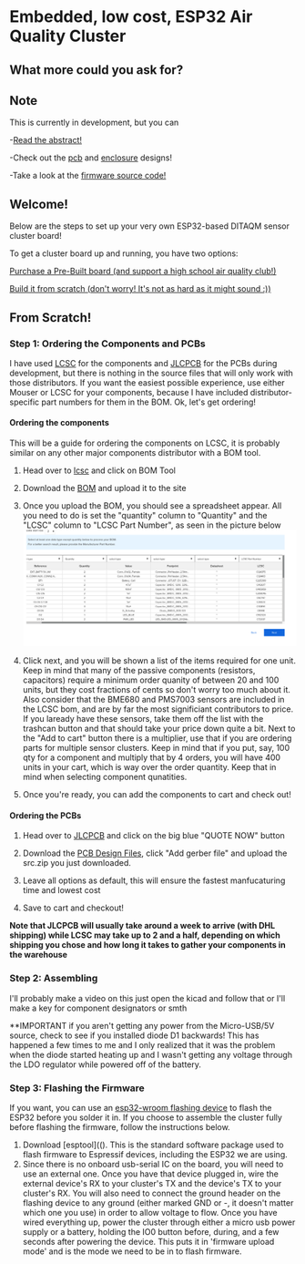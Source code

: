 
# Embedded, low cost, ESP32 Air Quality Cluster
## What more could you ask for?

## Note

This is currently in development, but you can


-[Read the abstract!](../../ABSTRACT.pdf)

-Check out the [pcb](../../boards/esp32/hardware/pcb/) and [enclosure](../../boards/esp32/hardware) designs!

-Take a look at the [firmware source code!](../../boards/esp32/firmware)

## Welcome!
Below are the steps to set up your very own ESP32-based DITAQM sensor cluster board!

To get a cluster board up and running, you have two options:

[Purchase a Pre-Built board (and support a high school air quality club!)](#pre-built)

[Build it from scratch (don't worry! It's not as hard as it might sound :))](#from-scratch)


## From Scratch!

### Step 1: Ordering the Components and PCBs
I have used [LCSC](https://lcsc.com) for the components and [JLCPCB](https://jlcpcb.com) for the PCBs during development, but there is nothing in the source files that will only work with those distributors. If you want the easiest possible experience, use either Mouser or LCSC for your components, because I have included distributor-specific part numbers for them in the BOM. Ok, let's get ordering!

#### Ordering the components
This will be a guide for ordering the components on LCSC, it is probably similar on any other major components distributor with a BOM tool.

1. Head over to [lcsc](https://lcsc.com) and click on BOM Tool

2. Download the [BOM](../../boards/esp32/hardware/pcb/bom.csv) and upload it to the site

3. Once you upload the BOM, you should see a spreadsheet appear. All you need to do is set the "quantity" column to "Quantity" and the "LCSC" column to "LCSC Part Number", as seen in the picture below  ![bom tool](media/bom_tool.png "Finalizing the BOM")

5. Click next, and you will be shown a list of the items required for one unit. Keep in mind that many of the passive components (resistors, capacitors) require a minimum order quanity of between 20 and 100 units, but they cost fractions of cents so don't worry too much about it. Also consider that the BME680 and PMS7003 sensors are included in the LCSC bom, and are by far the most significiant contributors to price. If you laready have these sensors, take them off the list with the trashcan button and that should take your price down quite a bit. Next to the "Add to cart" button there is a multiplier, use that if you are ordering parts for multiple sensor clusters. Keep in mind that if you put, say, 100 qty for a component and multiply that by 4 orders, you will have 400 units in your cart, which is way over the order quantity. Keep that in mind when selecting component qunatities.

7. Once you're ready, you can add the components to cart and check out!


#### Ordering the PCBs
1. Head over to [JLCPCB](https://jlcpcb.com) and click on the big blue "QUOTE NOW" button

2. Download the [PCB Design Files](../../boards/esp32/hardware/pcb/src.zip), click "Add gerber file" and upload the src.zip you just downloaded.

3. Leave all options as default, this will ensure the fastest manfucaturing time and lowest cost

4. Save to cart and checkout!

**Note that JLCPCB will usually take around a week to arrive (with DHL shipping) while LCSC may take up to 2 and a half, depending on which shipping you chose and how long it takes to gather your components in the warehouse**

### Step 2: Assembling
I'll probably make a video on this just open the kicad and follow that or I'll make a key for component designators or smth

**IMPORTANT if you aren't getting any power from the Micro-USB/5V source, check to see if you installed diode D1 backwards! This has happened a few times to me and I only realized that it was the problem when the diode started heating up and I wasn't getting any voltage through the LDO regulator while powered off of the battery.

### Step 3: Flashing the Firmware
If you want, you can use an [esp32-wroom flashing device]() to flash the ESP32 before you solder it in. If you choose to assemble the cluster fully before flashing the firmware, follow the instructions below.

1. Download [esptool]((). This is the standard software package used to flash firmware to Espressif devices, including the ESP32 we are using.
2. Since there is no onboard usb-serial IC on the board, you will need to use an external one. Once you have that device plugged in, wire the external device's RX to your cluster's TX and the device's TX to your cluster's RX. You will also need to connect the ground header on the flashing device to any ground (either marked GND or -, it doesn't matter which one you use) in order to allow voltage to flow. Once you have wired everything up, power the cluster through either a micro usb power supply or a battery, holding the IO0 button before, during, and a few seconds after powering the device. This puts it in 'firmware upload mode' and is the mode we need to be in to flash firmware.

